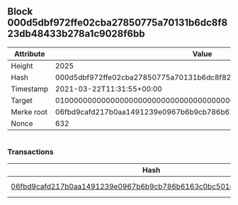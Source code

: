 ## Block 000d5dbf972ffe02cba27850775a70131b6dc8f823db48433b278a1c9028f6bb

Attribute | Value
--- | ---
Height | 2025
Hash | 000d5dbf972ffe02cba27850775a70131b6dc8f823db48433b278a1c9028f6bb
Timestamp | 2021-03-22T11:31:55+00:00
Target | 0100000000000000000000000000000000000000000000000000000000000000
Merke root | 06fbd9cafd217b0aa1491239e0967b6b9cb786b6163c0bc501d6322437f26179
Nonce | 632

```

```

### Transactions

Hash | Amount
--- | ---
[06fbd9cafd217b0aa1491239e0967b6b9cb786b6163c0bc501d6322437f26179](06fbd9cafd217b0aa1491239e0967b6b9cb786b6163c0bc501d6322437f26179.md) | 10.00000000 SKEPTI 
